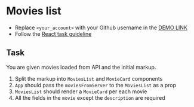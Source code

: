 # Movies list
- Replace `<your_account>` with your Github username in the
 [DEMO LINK](https://panasiuk-yuriy.github.io/react_movies-list/)
- Follow the [React task guideline](https://github.com/mate-academy/react_task-guideline#react-tasks-guideline)

## Task
You are given movies loaded from API and the initial markup.
1. Split the markup into `MoviesList` and `MovieCard` components
1. `App` should pass the `moviesFromServer` to the `MoviesList` as a prop
1. `MoviesList` should render a `MovieCard` per each movie
1. All the fields in the `movie` except the `description` are required
